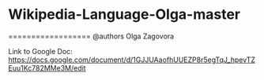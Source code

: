 # Wikipedia-Language-Olga-master
==================
@authors Olga Zagovora


Link to Google Doc: https://docs.google.com/document/d/1GJJUAaofhUUEZP8r5egTqJ_hpevTZEuu1Kc782MMe3M/edit
